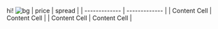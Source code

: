 hi!
![bg](https://github.com/shfkv/shfkv/assets/80529621/35b81a77-c328-4405-88fc-e60219a8edcb)
|     price     |     spread    |
| ------------- | ------------- |
| Content Cell  | Content Cell  |
| Content Cell  | Content Cell  |
